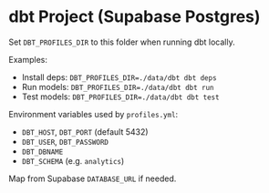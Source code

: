 # dbt Project (Supabase Postgres)

Set `DBT_PROFILES_DIR` to this folder when running dbt locally.

Examples:

- Install deps: `DBT_PROFILES_DIR=./data/dbt dbt deps`
- Run models: `DBT_PROFILES_DIR=./data/dbt dbt run`
- Test models: `DBT_PROFILES_DIR=./data/dbt dbt test`

Environment variables used by `profiles.yml`:

- `DBT_HOST`, `DBT_PORT` (default 5432)
- `DBT_USER`, `DBT_PASSWORD`
- `DBT_DBNAME`
- `DBT_SCHEMA` (e.g. `analytics`)

Map from Supabase `DATABASE_URL` if needed.

